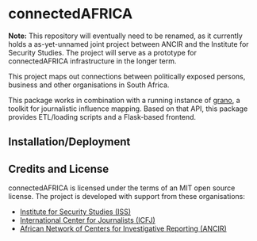 # connectedAFRICA

**Note:** This repository will eventually need to be renamed, as it currently holds a as-yet-unnamed joint project between ANCIR and the Institute for Security Studies. The project will serve as a prototype for connectedAFRICA infrastructure in the longer term.

This project maps out connections between politically exposed persons, business and other organisations in South Africa.

This package works in combination with a running instance of [grano](http://granoproject.org), a toolkit for journalistic influence mapping. Based on that API, this package provides ETL/loading scripts and a Flask-based frontend.

## Installation/Deployment


## Credits and License

connectedAFRICA is licensed under the terms of an MIT open source license. The project is developed with support from these organisations: 

* [Institute for Security Studies (ISS)](http://www.issafrica.org/)
* [International Center for Journalists (ICFJ)](http://icfj.org)
* [African Network of Centers for Investigative Reporting (ANCIR)](http://investigativecenters.org/)



